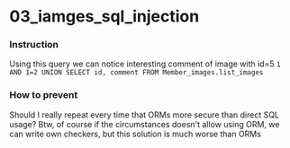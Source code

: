 # 03_iamges_sql_injection

### Instruction

Using this query we can notice interesting comment of image with id=5
`1 AND 1=2 UNION SELECT id, comment FROM Member_images.list_images`

### How to prevent

Should I really repeat every time that ORMs more secure than direct SQL usage?
Btw, of course if the circumstances doesn't allow using ORM, we can write own checkers, but this solution is much worse than ORMs
